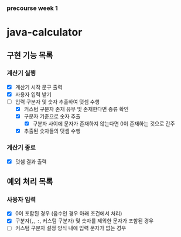 ### precourse week 1

# java-calculator

## 구현 기능 목록

### 계산기 실행

- [x] 계산기 시작 문구 출력
- [x] 사용자 입력 받기
- [ ] 입력 구분자 및 숫자 추출하여 덧셈 수행
    - [x] 커스텀 구분자 존재 유무 및 존재한다면 종류 확인
    - [x] 구분자 기준으로 숫자 추출
        - [x] 구분자 사이에 문자가 존재하지 않는다면 0이 존재하는 것으로 간주
    - [x] 추출된 숫자들의 덧셈 수행

### 계산기 종료

- [x] 덧셈 결과 출력

## 예외 처리 목록

### 사용자 입력

- [x] 0이 포함된 경우 (음수인 경우 아래 조건에서 처리)
- [x] 구분자(`,`, `:`, 커스텀 구분자) 및 숫자를 제외한 문자가 포함된 경우
- [ ] 커스텀 구분자 설정 양식 내에 입력 문자가 없는 경우